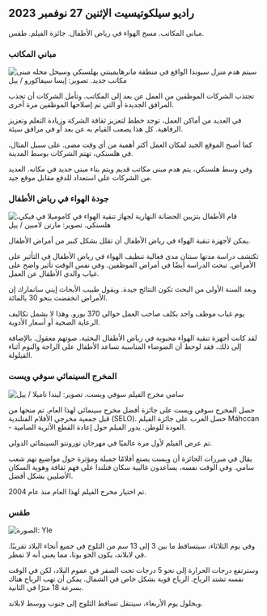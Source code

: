 راديو سيلكوتيسيت الإثنين 27 نوفمبر 2023
---------------------------------------

مباني المكاتب. مسح الهواء في رياض الأطفال. جائزة الفيلم. طقس.

### مباني المكاتب

![سيتم هدم منزل سبوندا الواقع في منطقة مانرهايمينتي بهلسنكي وسيحل محله مبنى مكاتب جديد. تصوير: إيسا سيفاكورو / ييل](https://images.cdn.yle.fi/image/upload/c_crop,h_3270,w_5814,x_0,y_404/ar_1.7777777777777777,c_fill,g_faces,h_675,w_1200/dpr_1.0/q_auto:إيكو/f_auto/fl_lossy/v1700118894/39-12013716555c1029fb19)

تجتذب الشركات الموظفين من العمل عن بعد إلى المكاتب. وتأمل الشركات أن تجذب المرافق الجديدة أو التي تم إصلاحها الموظفين مرة أخرى.

في العديد من أماكن العمل، توجد خطط لتعزيز ثقافة الشركة وزيادة التعلم وتعزيز الرفاهية. كل هذا يصعب القيام به عن بعد أو في مرافق سيئة.

كما أصبح الموقع الجيد لمكان العمل أكثر أهمية من أي وقت مضى. على سبيل المثال، في هلسنكي، تهتم الشركات بوسط المدينة.

وفي وسط هلسنكي، يتم هدم مبنى مكاتب قديم ويتم بناء مبنى جديد في مكانه. العديد من الشركات على استعداد للدفع مقابل موقع جيد.

### جودة الهواء في رياض الأطفال

![قام الأطفال بتزيين الحضانة النهارية لجهاز تنقية الهواء في كاموميلا في فيكي، هلسنكي. تصوير: مارتن لامبين / ييل](https://images.cdn.yle.fi/image/upload/c_crop,h_2250,w_4000,x_0,y_334/ar_1.7777777777777777,c_fill,g_faces,h_675,w_1200/dpr_1.0/q_auto:إيكو/f_auto/fl_lossy/v1695638511/39-117653165115d5600150)

يمكن لأجهزة تنقية الهواء في رياض الأطفال أن تقلل بشكل كبير من أمراض الأطفال.

تكتشف دراسة مدتها سنتان مدى فعالية تنظيف الهواء في رياض الأطفال في التأثير على الأمراض. تبحث الدراسة أيضًا في أمراض الموظفين. وفي نفس الوقت تأثير واضح على غياب والدي الأطفال عن العمل.

وبعد السنة الأولى من البحث تكون النتائج جيدة. ويقول طبيب الأبحاث إيني سانمارك إن الأمراض انخفضت بنحو 30 بالمائة.

يوم غياب موظف واحد يكلف صاحب العمل حوالي 370 يورو. وهذا لا يشمل تكاليف الرعاية الصحية أو أسعار الأدوية.

لقد كانت أجهزة تنقية الهواء محبوبة في رياض الأطفال البحثية. صوتهم معقول. بالإضافة إلى ذلك، فقد لوحظ أن الضوضاء المناسبة تساعد الأطفال على الراحة والنوم أثناء القيلولة.

### المخرج السينمائي سوفي ويست

![سامي مخرج الفيلم سوفي ويست. تصوير: ليندا تاميلا / ييل](https://images.cdn.yle.fi/image/upload/c_crop,h_2268,w_4032,x_0,y_120/ar_1.7777777777777777,c_fill,g_faces,h_675,w_1200/dpr_1.0/q_auto:eco/f_auto/fl_lossy/v1613476645/39-774637602bb23ea1c4a)

حصل المخرج سوفي ويست على جائزة أفضل مخرج سينمائي لهذا العام. تم منحها من قبل جمعية مخرجي الأفلام الفنلندية (SELO). حصل الغرب على جائزة الفيلم Máhccan - العودة للوطن. يدور الفيلم حول إعادة القطع الأثرية الصامية.

تم عرض الفيلم لأول مرة عالميًا في مهرجان تورونتو السينمائي الدولي.

يقال في مبررات الجائزة أن ويست يصنع أفلامًا جميلة ومؤثرة حول مواضيع تهم شعب سامي. وفي الوقت نفسه، يساعدون غالبية سكان فنلندا على فهم ثقافة وهوية السكان الأصليين بشكل أفضل.

تم اختيار مخرج الفيلم لهذا العام منذ عام 2004.

### طقس

![ الصورة: Yle](https://images.cdn.yle.fi/image/upload/c_crop,h_1080,w_1919,x_0,y_0/ar_1.7777777777777777,c_fill,g_faces,h_675,w_1200/dpr_1.0/q_auto:eco/f_auto/fl_lossy/v1701100995/39-12073206564bd79da68c)

وفي يوم الثلاثاء، سيتساقط ما بين 3 إلى 13 سم من الثلوج في جميع أنحاء البلاد تقريبًا. في لابلاند، يكون الجو بوتا، مما يعني أنه لا تمطر.

وسترتفع درجات الحرارة إلى نحو 5 درجات تحت الصفر في عموم البلاد، لكن في الوقت نفسه تشتد الرياح. الرياح قوية بشكل خاص في الشمال. يمكن أن تهب الرياح هناك بسرعة 18 مترًا في الثانية.

وبحلول يوم الأربعاء، سينتقل تساقط الثلوج إلى جنوب ووسط لابلاند.